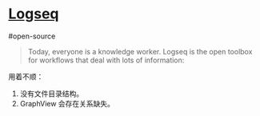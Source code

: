 # [Logseq](https://logseq.com/)
#open-source
> Today, everyone is a
knowledge worker.
> Logseq is the open toolbox for
workflows that deal with lots of information:

用着不顺：
1. 没有文件目录结构。
2. GraphView 会存在关系缺失。